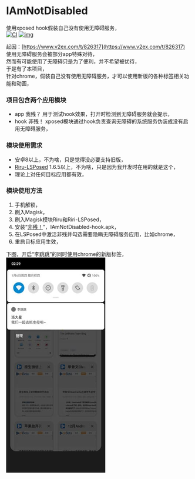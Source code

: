# IAmNotDisabled
使用xposed hook假装自己没有使用无障碍服务，  
[![CI](https://github.com/AoEiuV020/IAmNotDisabled/actions/workflows/main.yml/badge.svg)](https://github.com/AoEiuV020/IAmNotDisabled/actions/workflows/main.yml)
[![img](https://img.shields.io/github/v/release/AoEiuV020/IAmNotDisabled.svg)](https://github.com/AoEiuV020/IAmNotDisabled/releases)

起因：[https://www.v2ex.com/t/826317](https://www.v2ex.com/t/826317)  
使用无障碍服务会被部分app特殊对待，  
然而有可能使用了无障碍只是为了便利，并不希望被优待，  
于是有了本项目，  
针对chrome，假装自己没有使用无障碍服务，才可以使用新版的各种标签相关功能和动画，  

### 项目包含两个应用模块
* app 我残？ 用于测试hook效果，打开时检测到无障碍服务就会提示，
* hook 非残！ xposed模块通过hook负责查询无障碍的系统服务伪装成没有启用无障碍服务，

### 模块使用需求
* 安卓8以上，不为啥，只是觉得没必要支持旧版，
* [Riru-LSPosed](https://github.com/LSPosed/LSPosed) 1.6.5以上，不为啥，只是因为我开发时在用的就是这个，
* 理论上对任何目标应用都有效，

### 模块使用方法
1. 手机解锁，
1. 刷入Magisk，
1. 刷入Magisk模块Riru和Riri-LSPosed，
1. 安装“[非残！](https://github.com/AoEiuV020/IAmNotDisabled/releases)”，IAmNotDisabled-hook.apk，
1. 在LSPosed中激活非残并勾选需要隐瞒无障碍服务应用，比如chrome，
1. 重启目标应用生效，

下图，开启“李跳跳”的同时使用chrome的新版标签，  
![img](readme/chrome+litiaotiao.jpg)

